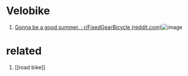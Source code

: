 # Velobike
1. [Gonna be a good summer. : r/FixedGearBicycle (reddit.com)](https://www.reddit.com/r/FixedGearBicycle/comments/1bzgx1t/gonna_be_a_good_summer/)![image](https://i.redd.it/sgc91wkt6dtc1.jpeg)

# related
1. [[road bike]]